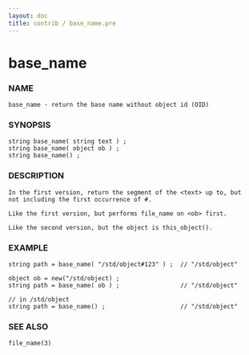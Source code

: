 ```yaml
---
layout: doc
title: contrib / base_name.pre
---
```

# base_name

### NAME

    base_name - return the base name without object id (OID)

### SYNOPSIS

    string base_name( string text ) ;
    string base_name( object ob ) ;
    string base_name() ;

### DESCRIPTION

    In the first version, return the segment of the <text> up to, but
    not including the first occurrence of #. 

    Like the first version, but performs file_name on <ob> first.

    Like the second version, but the object is this_object().

### EXAMPLE

    string path = base_name( "/std/object#123" ) ;  // "/std/object" 
    
    object ob = new("/std/object) ;
    string path = base_name( ob ) ;                 // "/std/object" 
    
    // in /std/object
    string path = base_name() ;                     // "/std/object"

### SEE ALSO

    file_name(3)
